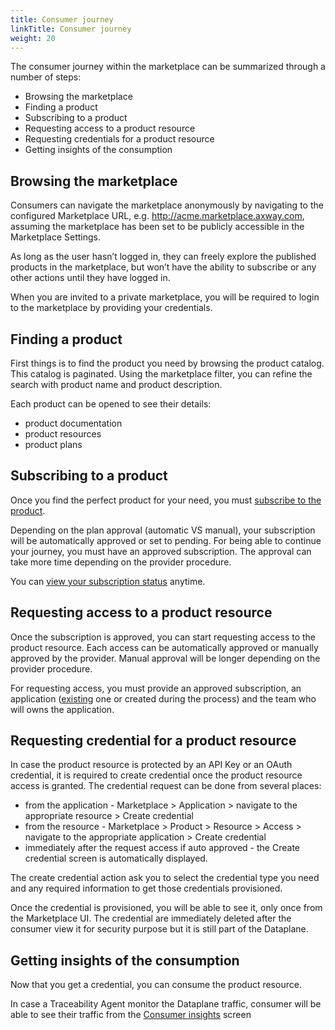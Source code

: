 ```yaml
---
title: Consumer journey
linkTitle: Consumer journey
weight: 20
---
```


The consumer journey within the marketplace can be summarized through a number of steps:

* Browsing the marketplace
* Finding a product
* Subscribing to a product
* Requesting access to a product resource
* Requesting credentials for a product resource
* Getting insights of the consumption

## Browsing the marketplace

Consumers can navigate the marketplace anonymously by navigating to the configured Marketplace URL, e.g. <http://acme.marketplace.axway.com>, assuming the marketplace has been set to be publicly accessible in the Marketplace Settings.

As long as the user hasn’t logged in, they can freely explore the published products in the marketplace, but won’t have the ability to subscribe or any other actions until they have logged in.

When you are invited to a private marketplace, you will be required to login to the marketplace by providing your credentials.

## Finding a product

First things is to find the product you need by browsing the product catalog. This catalog is paginated. Using the marketplace filter, you can refine the search with product name and product description.

Each product can be opened to see their details:

* product documentation
* product resources
* product plans

## Subscribing to a product

Once you find the perfect product for your need, you must [subscribe to the product](/docs/manage_marketplace/consumer_experience/subscription_management/#create-a-new-subscription).

Depending on the plan approval (automatic VS manual), your subscription will be automatically approved or set to pending. For being able to continue your journey, you must have an approved subscription. The approval can take more time depending on the provider procedure.

You can [view your subscription status](/docs/manage_marketplace/consumer_experience/subscription_management/#manage-existing-subscriptions) anytime.

## Requesting access to a product resource

Once the subscription is approved, you can start requesting access to the product resource. Each access can be automatically approved or manually approved by the provider. Manual approval will be longer depending on the provider procedure.

For requesting access, you must provide an approved subscription, an application ([existing](/docs/manage_marketplace/consumer_experience/application_management/#create-a-new-application) one or created during the process) and the team who will owns the application.

## Requesting credential for a product resource

In case the product resource is protected by an API Key or an OAuth credential, it is required to create credential once the product resource access is granted. The credential request can be done from several places:

* from the application - Marketplace > Application > navigate to the appropriate resource > Create credential
* from the resource - Marketplace > Product > Resource > Access > navigate to the appropriate application > Create credential
* immediately after the request access if auto approved - the Create credential screen is automatically displayed.

The create credential action ask you to select the credential type you need and any required information to get those credentials provisioned.

Once the credential is provisioned, you will be able to see it, only once from the Marketplace UI. The credential are immediately deleted after the consumer view it for security purpose but it is still part of the Dataplane.

## Getting insights of the consumption

Now that you get a credential, you can consume the product resource.

In case a Traceability Agent monitor the Dataplane traffic, consumer will be able to see their traffic from the [Consumer insights](/docs/manage_marketplace/consumer_experience/consumer_insights) screen